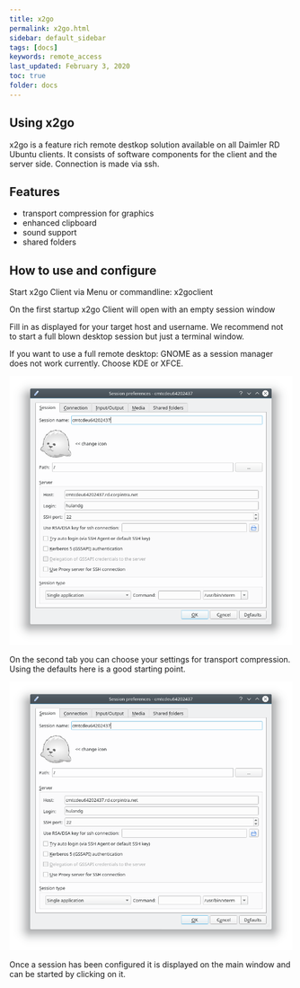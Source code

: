 ```yaml
---
title: x2go
permalink: x2go.html
sidebar: default_sidebar
tags: [docs]
keywords: remote_access
last_updated: February 3, 2020
toc: true
folder: docs
---
```


## Using x2go

x2go is a feature rich remote destkop solution available on all Daimler RD Ubuntu clients.
It consists of software components for the client and the server side. Connection is made via ssh.

## Features
* transport compression for graphics
* enhanced clipboard
* sound support
* shared folders


## How to use and configure
Start x2go Client via Menu or commandline: x2goclient

On the first startup x2go Client will open with an empty session window

Fill in as displayed for your target host and username. We recommend not to start a full blown desktop session but just a terminal window.

If you want to use a full remote desktop: GNOME as a session manager does not work currently. Choose KDE or XFCE.

![x2go_session_0](images/docs/x2go/x2go_session_tab1.png)

On the second tab you can choose your settings for transport compression. Using the defaults here is a good starting point.

![x2go_session_0](images/docs/x2go/x2go_session_tab1.png)

Once a session has been configured it is displayed on the main window and can be started by clicking on it.


